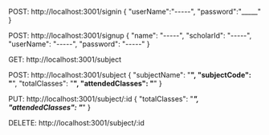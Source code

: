 POST: http://localhost:3001/signin
{
    "userName":"-----",
    "password":"_____"
}

POST: http://localhost:3001/signup
{
    "name": "-----",
    "scholarId": "-----",
    "userName": "-----",
    "password": "-----"
}

GET: http://localhost:3001/subject

POST: http://localhost:3001/subject
{
    "subjectName": "______",
    "subjectCode": "______",
    "totalClasses": "______",
    "attendedClasses": "______"
}

PUT: http://localhost:3001/subject/:id
{
    "totalClasses": "_____",
    "attendedClasses": "_____"
}

DELETE: http://localhost:3001/subject/:id
